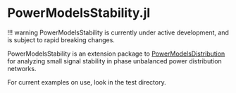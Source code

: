 # PowerModelsStability.jl

!!! warning
    PowerModelsStability is currently under active development, and is subject to rapid breaking changes.

PowerModelsStability is an extension package to [PowerModelsDistribution](https://github.com/lanl-ansi/PowerModelsDistribution.jl) for analyzing small signal stability in phase unbalanced power distribution networks.

For current examples on use, look in the test directory.
